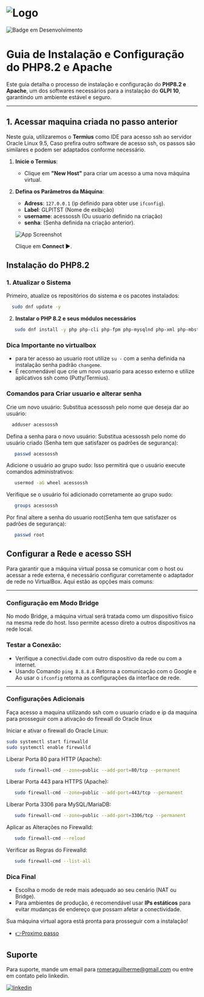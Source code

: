# ![Logo](https://i.ibb.co/hM1bC3X/4.png)  
![Badge em Desenvolvimento](http://img.shields.io/static/v1?label=STATUS&message=EM%20DESENVOLVIMENTO&color=GREEN&style=for-the-badge)

# Guia de Instalação e Configuração do PHP8.2 e Apache 

Este guia detalha o processo de instalação e configuração do **PHP8.2 e Apache**, um dos softwares necessários para a instalação do **GLPI 10**, garantindo um ambiente estável e seguro.  

---

## 1. Acessar maquina criada no passo anterior 

Neste guia, utilizaremos o **Termius** como IDE para acesso ssh ao servidor Oracle Linux 9.5, Caso prefira outro software de acesso ssh, os passos são similares e podem ser adaptados conforme necessário.  

1. **Inicie o Termius**:  
   - Clique em **"New Host"** para criar um acesso a uma nova máquina virtual.  

  

2. **Defina os Parâmetros da Máquina**:  

   - **Adress**: `127.0.0.1` (ip definido para obter use `ifconfig`).  
   - **Label**: GLPITST (Nome de exibição)  
   - **username**: acessossh (Ou usuario definido na criação)  
   - **senha**: (Senha definida na criação anterior). 

   ![App Screenshot](https://i.ibb.co/Pw08007/Screenshot-2.jpg) 

   Clique em **Connect ▶**.

## **Instalação do PHP8.2**  

### 1. **Atualizar o Sistema**

Primeiro, atualize os repositórios do sistema e os pacotes instalados:

```bash
  sudo dnf update -y
```
2. **Instalar o PHP 8.2 e seus módulos necessários**
```bash
   sudo dnf install -y php php-cli php-fpm php-mysqlnd php-xml php-mbstring php-json php-common php-gd php-imap php-curl php-zip php-soap php-intl php-opcache
```





### **Dica Importante no virtualbox**  
- para ter acesso ao usuario root utilize `su -` com a senha definida na instalação senha padrão `changeme`.  
- É recomendável que crie um novo usuario para acesso externo e utilize aplicativos ssh como (Putty/Termius).

### **Comandos para Criar usuario e alterar senha**

Crie um novo usuário: Substitua acessossh pelo nome que deseja dar ao usuário:

```bash
  adduser acessossh
```


Defina a senha para o novo usuário: Substitua acessossh pelo nome do usuário criado (Senha tem que satisfazer os padrões de segurança):
```bash
   passwd acessossh
```
     
Adicione o usuário ao grupo sudo: Isso permitirá que o usuário execute comandos administrativos:
```bash
   usermod -aG wheel acessossh
```

Verifique se o usuário foi adicionado corretamente ao grupo sudo:
```bash
   groups acessossh
```

Por final altere a senha do usuario root(Senha tem que satisfazer os padrões de segurança):
```bash
   passwd root
```

## **Configurar a Rede e acesso SSH**

Para garantir que a máquina virtual possa se comunicar com o host ou acessar a rede externa, é necessário configurar corretamente o adaptador de rede no VirtualBox. Aqui estão as opções mais comuns:

---
 
### **Configuração em Modo Bridge**  
No modo Bridge, a máquina virtual será tratada como um dispositivo físico na mesma rede do host. Isso permite acesso direto a outros dispositivos na rede local.  

### **Testar a Conexão**:  
   - Verifique a conectivi.dade com outro dispositivo da rede ou com a internet.
   - Usando Comando `ping 8.8.8.8` Retorna a comunicação com o Google e Ao usar o `ifconfig` retorna as configurações da interface de rede.

---

###  **Configurações Adicionais**

Faça acesso a maquina utilizando ssh com o usuario criado e ip da maquina para prosseguir com a ativação do firewall do Oracle linux

Iniciar e ativar o firewall do Oracle Linux:
```bash
sudo systemctl start firewalld
sudo systemctl enable firewalld
```

Liberar Porta 80 para HTTP (Apache):
```bash
   sudo firewall-cmd --zone=public --add-port=80/tcp --permanent
```
     
Liberar Porta 443 para HTTPS (Apache):
```bash
   sudo firewall-cmd --zone=public --add-port=443/tcp --permanent
```

Liberar Porta 3306 para MySQL/MariaDB:
```bash
   sudo firewall-cmd --zone=public --add-port=3306/tcp --permanent
```

Aplicar as Alterações no Firewalld:
```bash
   sudo firewall-cmd --reload
```

Verificar as Regras do Firewalld:
```bash
   sudo firewall-cmd --list-all
```

### **Dica Final**  
- Escolha o modo de rede mais adequado ao seu cenário (NAT ou Bridge).  
- Para ambientes de produção, é recomendável usar **IPs estáticos** para evitar mudanças de endereço que possam afetar a conectividade.  

Sua máquina virtual agora está pronta para prosseguir com a instalação!

 - [👉Proximo passo](https://github.com/RomeraSCR/GLPI10_NA_PRATICA/blob/main/PASSO3-APACHE-PHP.md)


## Suporte

Para suporte, mande um email para romeraguilherme@gmail.com ou entre em contato pelo linkedin.


[![linkedin](https://img.shields.io/badge/linkedin-0A66C2?style=for-the-badge&logo=linkedin&logoColor=white)](https://www.linkedin.com/in/guilherme-romera-569801267/)
